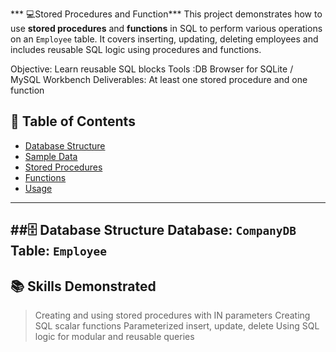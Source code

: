 *** 💻Stored Procedures and Function***
This project demonstrates how to use **stored procedures** and **functions** in SQL to perform various operations on an `Employee` table.
It covers inserting, updating, deleting employees and includes reusable SQL logic using procedures and functions.

Objective:  Learn reusable SQL blocks
Tools :DB Browser for SQLite / MySQL Workbench
Deliverables: At least one stored procedure and one function
 
## 🧾 Table of Contents
- [Database Structure](#database-structure)
- [Sample Data](#sample-data)
- [Stored Procedures](#stored-procedures)
- [Functions](#functions)
- [Usage](#usage)
-----------------------------
##🗄️ Database Structure
**Database:** `CompanyDB`  
**Table:** `Employee`
-----------------------------
## 📚 Skills Demonstrated
> Creating and using stored procedures with IN parameters
> Creating SQL scalar functions
> Parameterized insert, update, delete
> Using SQL logic for modular and reusable queries
